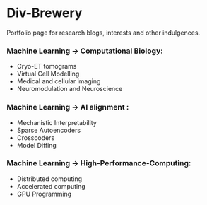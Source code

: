 # Div-Brewery

Portfolio page for research blogs, interests and other indulgences.  

### Machine Learning -> Computational Biology:  
- Cryo-ET tomograms
- Virtual Cell Modelling
- Medical and cellular imaging
- Neuromodulation and Neuroscience  

### Machine Learning -> AI alignment : 
- Mechanistic Interpretability
- Sparse Autoencoders
- Crosscoders
- Model Diffing  

### Machine Learning -> High-Performance-Computing:
- Distributed computing
- Accelerated computing 
- GPU Programming  
